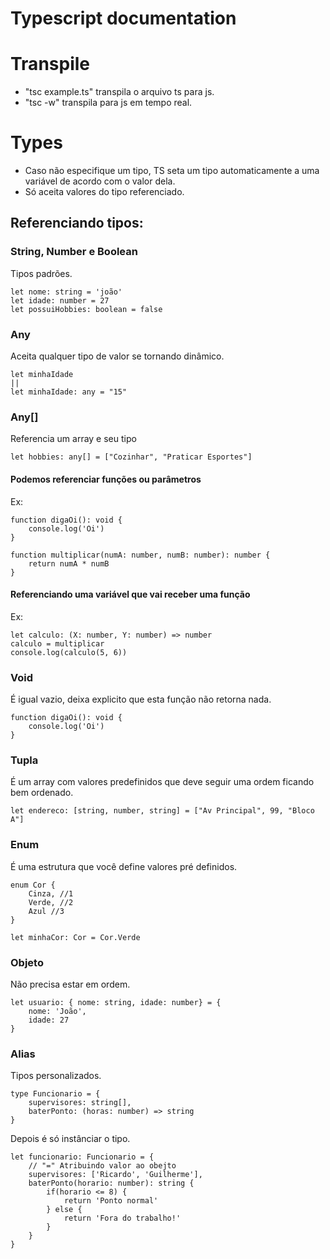 # Typescript documentation 

# Transpile
* "tsc example.ts" transpila o arquivo ts para js.
* "tsc -w" transpila para js em tempo real.

# Types
* Caso não especifique um tipo, TS seta um tipo automaticamente a uma variável de acordo com o valor dela.
* Só aceita valores do tipo referenciado.

## Referenciando tipos:
### String, Number e Boolean
Tipos padrões.
```
let nome: string = 'joão'
let idade: number = 27
let possuiHobbies: boolean = false

```
### Any
Aceita qualquer tipo de valor se tornando dinâmico.
```
let minhaIdade 
|| 
let minhaIdade: any = "15"
```

### Any[]
Referencia um array e seu tipo
```
let hobbies: any[] = ["Cozinhar", "Praticar Esportes"]
```
#### Podemos referenciar funções ou parâmetros
Ex:
```
function digaOi(): void {
    console.log('Oi')
}

function multiplicar(numA: number, numB: number): number {
    return numA * numB
}
```

#### Referenciando uma variável que vai receber uma função
Ex:
```
let calculo: (X: number, Y: number) => number
calculo = multiplicar
console.log(calculo(5, 6))
```

### Void
É igual vazio, deixa explicito que esta função não retorna nada.
```
function digaOi(): void {
    console.log('Oi')
}
```

### Tupla
É um array com valores predefinidos que deve seguir uma ordem ficando bem ordenado.
```
let endereco: [string, number, string] = ["Av Principal", 99, "Bloco A"]
```

### Enum
É uma estrutura que você define valores pré definidos.
```
enum Cor {
    Cinza, //1
    Verde, //2
    Azul //3
}

let minhaCor: Cor = Cor.Verde
```
### Objeto
Não precisa estar em ordem.
```
let usuario: { nome: string, idade: number} = {
    nome: 'João',
    idade: 27
}
```

### Alias
Tipos personalizados.
```
type Funcionario = {
    supervisores: string[],
    baterPonto: (horas: number) => string
}
```
Depois é só instânciar o tipo.
```
let funcionario: Funcionario = { 
    // "=" Atribuindo valor ao obejto
    supervisores: ['Ricardo', 'Guilherme'],
    baterPonto(horario: number): string {
        if(horario <= 8) {
            return 'Ponto normal'
        } else {
            return 'Fora do trabalho!'
        }
    }
}
```
